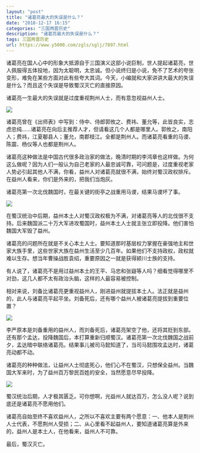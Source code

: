```yaml
---
layout: "post"
title: "诸葛亮最大的失误是什么？"
date: "2018-12-17 16:15"
categories: "三国两晋历史"
description: "诸葛亮最大的失误是什么？"
tags: 三国两晋历史
url: https://www.y5000.com/zgls/sglj/7897.html
---
```






诸葛亮在国人心中的形象大抵源自于三国演义这部小说巨制，世人提起诸葛亮，世人佩服得五体投地，因为太聪明，太忠诚。但小说终归是小说，免不了艺术的夸张变形，难免在某些方面对此有些夸大其词。今天，小编就和大家讲讲大最大的失误是什么？而且这个失误是导致蜀汉灭亡的直接原因。

诸葛亮一生最大的失误就是过度重视荆州人士，而有意忽视益州人士。

![](https://img.y5000.com/uploads/allimg/161221/0940515D1-0.jpg)

诸葛亮曾在《出师表》中写到：侍中、侍郎郭攸之、费祎、董允等，此皆良实，志虑忠纯......诸葛亮在向后主推荐人才，但请看这几个人都是哪里人。郭攸之，南阳人；费祎，江夏鄳县人；董允，南郡枝江。全都是荆州人。而诸葛亮看重的马谡、陈震、杨仪等人也都是荆州人。

诸葛亮这种做法是中国古代很多政治家的做法，晚清时期的李鸿章也这样做。为何这么做呢？因为人们一般认为自己老家的人最忠诚可靠，可问题是，过度重视老家人势必引起其他人不满，你看，益州人对诸葛亮就很不满，始终对蜀汉政权排斥。在益州人看来，你们是外来的，把我们当炮灰。

诸葛亮第一次北伐魏国时，在最关键的街亭之战重用马谡，结果马谡坏了事。

![](https://img.y5000.com/uploads/allimg/161221/09405131U-1.jpg)

在蜀汉统治中后期，益州本土人对蜀汉政权极为不满，对诸葛亮等人的北伐很不支持。后来魏国派二十万大军进攻蜀国时，益州本土人士就主张立即投降。他们害怕魏国大军毁了益州。

诸葛亮的问题所在就是不关心本土人士。要知道那时基层权力掌握在豪强地主和世家大族手里，这些世家大族在益州生活至少几百年。如果他们不支持政权，政权就难以生存。想当年曹操战胜袁绍，重要原因之一就是获得颍川士族的支持。

有人说了，诸葛亮不是用过益州本土的王平、马忠和张嶷等人吗？细看觉得哪里不对劲，这几人都不太有政治头脑，这样的人最容易被控制。

相对来说，刘备比诸葛亮更重视益州人，刚进益州就提拔本土人。法正就是益州的，此人与诸葛亮平起平坐。刘备死后，还有哪个益州人被诸葛亮提拔到重要位置？

![](https://img.y5000.com/uploads/allimg/161221/0940512T6-2.jpg)

李严原本是刘备重用的益州人，而刘备死后，诸葛亮架空了他，还将其贬到东部。还有那个孟达，投降魏国后，本打算重新归顺蜀汉。诸葛亮第一次北伐魏国之战前夕，孟达暗中联络诸葛亮。结果事儿被司马懿知道了，当司马懿围攻孟达时，诸葛亮动都不动。

诸葛亮的种种做法，让益州人士彻底死心，他们心不在蜀汉，只想保全益州。当魏国大军来时，为了益州百万黎民百姓的安全，当然愿意尽早投降。

![](https://img.y5000.com/uploads/allimg/161221/0940512c8-3.jpg)

蜀汉统治后期，人才极其匮乏。可你想啊，光益州人就达百万，怎么没人呢？说到底还是诸葛亮不愿用他们。

诸葛亮自始至终不喜欢益州人，之所以不喜欢主要有两个愿意：一、他本人是荆州人士代表，不愿荆州人受损；二、从心里看不起益州人，要知道诸葛亮算是外来的，益州人是本土人，在他看来，益州人不可靠。

最后，蜀汉灭亡。
